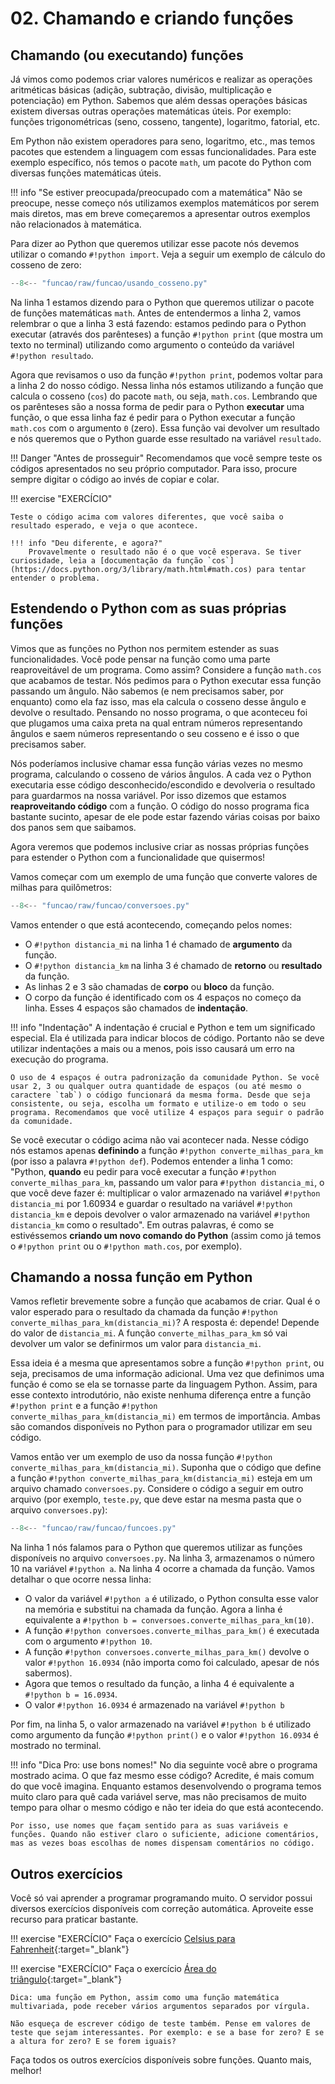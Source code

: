 # 02. Chamando e criando funções

## Chamando (ou executando) funções

Já vimos como podemos criar valores numéricos e realizar as operações aritméticas básicas (adição, subtração, divisão, multiplicação e potenciação) em Python. Sabemos que além dessas operações básicas existem diversas outras operações matemáticas úteis. Por exemplo: funções trigonométricas (seno, cosseno, tangente), logaritmo, fatorial, etc.

Em Python não existem operadores para seno, logaritmo, etc., mas temos pacotes que estendem a linguagem com essas funcionalidades. Para este exemplo específico, nós temos o pacote `math`, um pacote do Python com diversas funções matemáticas úteis.

!!! info "Se estiver preocupada/preocupado com a matemática"
    Não se preocupe, nesse começo nós utilizamos exemplos matemáticos por serem mais diretos, mas em breve começaremos a apresentar outros exemplos não relacionados à matemática.

Para dizer ao Python que queremos utilizar esse pacote nós devemos utilizar o comando `#!python import`. Veja a seguir um exemplo de cálculo do cosseno de zero:

```python linenums="1"
--8<-- "funcao/raw/funcao/usando_cosseno.py"
```

Na linha 1 estamos dizendo para o Python que queremos utilizar o pacote de funções matemáticas `math`. Antes de entendermos a linha 2, vamos relembrar o que a linha 3 está fazendo: estamos pedindo para o Python executar (através dos parênteses) a função `#!python print` (que mostra um texto no terminal) utilizando como argumento o conteúdo da variável `#!python resultado`.

Agora que revisamos o uso da função `#!python print`, podemos voltar para a linha 2 do nosso código. Nessa linha nós estamos utilizando a função que calcula o cosseno (`cos`) do pacote `math`, ou seja, `math.cos`. Lembrando que os parênteses são a nossa forma de pedir para o Python **executar** uma função, o que essa linha faz é pedir para o Python executar a função `math.cos` com o argumento `0` (zero). Essa função vai devolver um resultado e nós queremos que o Python guarde esse resultado na variável `resultado`.

!!! Danger "Antes de prosseguir"
    Recomendamos que você sempre teste os códigos apresentados no seu próprio computador. Para isso, procure sempre digitar o código ao invés de copiar e colar.

!!! exercise "EXERCÍCIO"

    Teste o código acima com valores diferentes, que você saiba o resultado esperado, e veja o que acontece.

    !!! info "Deu diferente, e agora?"
        Provavelmente o resultado não é o que você esperava. Se tiver curiosidade, leia a [documentação da função `cos`](https://docs.python.org/3/library/math.html#math.cos) para tentar entender o problema.

## Estendendo o Python com as suas próprias funções

Vimos que as funções no Python nos permitem estender as suas funcionalidades. Você pode pensar na função como uma parte reaproveitável de um programa. Como assim? Considere a função `math.cos` que acabamos de testar. Nós pedimos para o Python executar essa função passando um ângulo. Não sabemos (e nem precisamos saber, por enquanto) como ela faz isso, mas ela calcula o cosseno desse ângulo e devolve o resultado. Pensando no nosso programa, o que aconteceu foi que plugamos uma caixa preta na qual entram números representando ângulos e saem números representando o seu cosseno e é isso o que precisamos saber.

Nós poderíamos inclusive chamar essa função várias vezes no mesmo programa, calculando o cosseno de vários ângulos. A cada vez o Python executaria esse código desconhecido/escondido e devolveria o resultado para guardarmos na nossa variável. Por isso dizemos que estamos **reaproveitando código** com a função. O código do nosso programa fica bastante sucinto, apesar de ele pode estar fazendo várias coisas por baixo dos panos sem que saibamos.

Agora veremos que podemos inclusive criar as nossas próprias funções para estender o Python com a funcionalidade que quisermos!

Vamos começar com um exemplo de uma função que converte valores de milhas para quilômetros:

```python linenums="1"
--8<-- "funcao/raw/funcao/conversoes.py"
```

Vamos entender o que está acontecendo, começando pelos nomes:

- O `#!python distancia_mi` na linha 1 é chamado de **argumento** da função.
- O `#!python distancia_km` na linha 3 é chamado de **retorno** ou **resultado** da função.
- As linhas 2 e 3 são chamadas de **corpo** ou **bloco** da função.
- O corpo da função é identificado com os 4 espaços no começo da linha. Esses 4 espaços são chamados de **indentação**.

!!! info "Indentação"
    A indentação é crucial e Python e tem um significado especial. Ela é utilizada para indicar blocos de código. Portanto não se deve utilizar indentações a mais ou a menos, pois isso causará um erro na execução do programa.

    O uso de 4 espaços é outra padronização da comunidade Python. Se você usar 2, 3 ou qualquer outra quantidade de espaços (ou até mesmo o caractere `tab`) o código funcionará da mesma forma. Desde que seja consistente, ou seja, escolha um formato e utilize-o em todo o seu programa. Recomendamos que você utilize 4 espaços para seguir o padrão da comunidade.

Se você executar o código acima não vai acontecer nada. Nesse código nós estamos apenas **definindo** a função `#!python converte_milhas_para_km` (por isso a palavra `#!python def`). Podemos entender a linha 1 como: "Python, **quando** eu pedir para você executar a função `#!python converte_milhas_para_km`, passando um valor para `#!python distancia_mi`, o que você deve fazer é: multiplicar o valor armazenado na variável `#!python distancia_mi` por 1.60934 e guardar o resultado na variável `#!python distancia_km` e depois devolver o valor armazenado na variável `#!python distancia_km` como o resultado". Em outras palavras, é como se estivéssemos **criando um novo comando do Python** (assim como já temos o `#!python print` ou o `#!python math.cos`, por exemplo).

## Chamando a nossa função em Python

Vamos refletir brevemente sobre a função que acabamos de criar. Qual é o valor esperado para o resultado da chamada da função `#!python converte_milhas_para_km(distancia_mi)`? A resposta é: depende! Depende do valor de `distancia_mi`. A função `converte_milhas_para_km` só vai devolver um valor se definirmos um valor para `distancia_mi`.

Essa ideia é a mesma que apresentamos sobre a função `#!python print`, ou seja, precisamos de uma informação adicional. Uma vez que definimos uma função é como se ela se tornasse parte da linguagem Python. Assim, para esse contexto introdutório, não existe nenhuma diferença entre a função `#!python print` e a função `#!python converte_milhas_para_km(distancia_mi)` em termos de importância. Ambas são comandos disponíveis no Python para o programador utilizar em seu código.

Vamos então ver um exemplo de uso da nossa função `#!python converte_milhas_para_km(distancia_mi)`. Suponha que o código que define a função `#!python converte_milhas_para_km(distancia_mi)` esteja em um arquivo chamado `conversoes.py`. Considere o código a seguir em outro arquivo (por exemplo, `teste.py`, que deve estar na mesma pasta que o arquivo `conversoes.py`):

```python linenums="1"
--8<-- "funcao/raw/funcao/funcoes.py"
```

Na linha 1 nós falamos para o Python que queremos utilizar as funções disponíveis no arquivo `conversoes.py`. Na linha 3, armazenamos o número 10 na variável `#!python a`. Na linha 4 ocorre a chamada da função. Vamos detalhar o que ocorre nessa linha:

- O valor da variável `#!python a` é utilizado, o Python consulta esse valor na memória e substitui na chamada da função. Agora a linha é equivalente a `#!python b = conversoes.converte_milhas_para_km(10)`.
- A função `#!python conversoes.converte_milhas_para_km()` é executada com o argumento `#!python 10`.
- A função `#!python conversoes.converte_milhas_para_km()` devolve o valor `#!python 16.0934` (não importa como foi calculado, apesar de nós sabermos).
- Agora que temos o resultado da função, a linha 4 é equivalente a `#!python b = 16.0934`.
- O valor `#!python 16.0934` é armazenado na variável `#!python b`

Por fim, na linha 5, o valor armazenado na variável `#!python b` é utilizado como argumento da função `#!python print()` e o valor `#!python 16.0934` é mostrado no terminal.

!!! info "Dica Pro: use bons nomes!"
    No dia seguinte você abre o programa mostrado acima. O que faz mesmo esse código? Acredite, é mais comum do que você imagina. Enquanto estamos desenvolvendo o programa temos muito claro para quê cada variável serve, mas não precisamos de muito tempo para olhar o mesmo código e não ter ideia do que está acontecendo.

    Por isso, use nomes que façam sentido para as suas variáveis e funções. Quando não estiver claro o suficiente, adicione comentários, mas as vezes boas escolhas de nomes dispensam comentários no código.

## Outros exercícios

Você só vai aprender a programar programando muito. O servidor possui diversos exercícios disponíveis com correção automática. Aproveite esse recurso para praticar bastante.

!!! exercise "EXERCÍCIO"
    Faça o exercício [Celsius para Fahrenheit]({{pl_funcao}}){:target="_blank"}
    
!!! exercise "EXERCÍCIO"
    Faça o exercício [Área do triângulo]({{pl_funcao}}){:target="_blank"}

    Dica: uma função em Python, assim como uma função matemática multivariada, pode receber vários argumentos separados por vírgula.

    Não esqueça de escrever código de teste também. Pense em valores de teste que sejam interessantes. Por exemplo: e se a base for zero? E se a altura for zero? E se forem iguais?

Faça todos os outros exercícios disponíveis sobre funções. Quanto mais, melhor!
